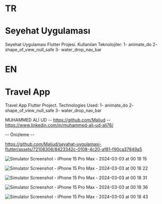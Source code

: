 # TR
# Seyehat Uygulaması 

Seyehat Uygulaması Flutter Projesi.
Kullanılan Teknolojiler:
1- animate_do
2- shape_of_view_null_safe
3- water_drop_nav_bar

# EN
# Travel App 

Travel App Flutter Project.
Technologies Used:
1- animate_do
2- shape_of_view_null_safe
3- water_drop_nav_bar

MUHAMMED ALİ UD -- https://github.com/Maliud -- https://www.linkedin.com/in/muhammed-ali-ud-ali76/

-- Önizleme --



https://github.com/Maliud/seyahat-uygulamasi-flutter/assets/72108306/8423342c-0108-4c20-af81-f90ca37849a5




![Simulator Screenshot - iPhone 15 Pro Max - 2024-03-03 at 00 18 15](https://github.com/Maliud/seyahat-uygulamasi-flutter/assets/72108306/1fd2f3ec-bec1-4176-9c8b-3ab132668071)

![Simulator Screenshot - iPhone 15 Pro Max - 2024-03-03 at 00 18 22](https://github.com/Maliud/seyahat-uygulamasi-flutter/assets/72108306/51ead89a-21e7-47c2-a62e-b272bc3e98f3)

![Simulator Screenshot - iPhone 15 Pro Max - 2024-03-03 at 00 18 31](https://github.com/Maliud/seyahat-uygulamasi-flutter/assets/72108306/4364d25d-0fdb-455c-a91a-9caece8e8970)

![Simulator Screenshot - iPhone 15 Pro Max - 2024-03-03 at 00 18 36](https://github.com/Maliud/seyahat-uygulamasi-flutter/assets/72108306/ac34f612-0f3e-4c2e-a4b6-16bdc16868ac)

![Simulator Screenshot - iPhone 15 Pro Max - 2024-03-03 at 00 18 43](https://github.com/Maliud/seyahat-uygulamasi-flutter/assets/72108306/9bd66ea3-aeb4-43d8-b426-57573615fed8)

